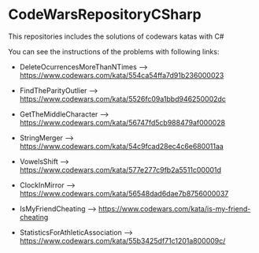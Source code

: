# CodeWarsRepositoryCSharp
This repositories includes the solutions of codewars katas with C#

You can see the instructions of the problems with following links:

  * DeleteOcurrencesMoreThanNTimes --> https://www.codewars.com/kata/554ca54ffa7d91b236000023

  * FindTheParityOutlier --> https://www.codewars.com/kata/5526fc09a1bbd946250002dc
  
  * GetTheMiddleCharacter --> https://www.codewars.com/kata/56747fd5cb988479af000028
  
  * StringMerger --> https://www.codewars.com/kata/54c9fcad28ec4c6e680011aa
  
  * VowelsShift --> https://www.codewars.com/kata/577e277c9fb2a5511c00001d

  * ClockInMirror --> https://www.codewars.com/kata/56548dad6dae7b8756000037
  
  * IsMyFriendCheating --> https://www.codewars.com/kata/is-my-friend-cheating
  
  * StatisticsForAthleticAssociation --> https://www.codewars.com/kata/55b3425df71c1201a800009c/
